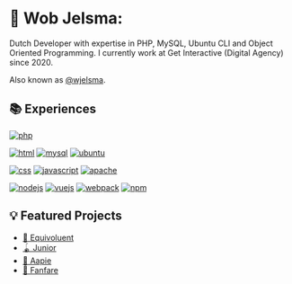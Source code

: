 # 🤠 Wob Jelsma:
Dutch Developer with expertise in PHP, MySQL, Ubuntu CLI and Object Oriented Programming.
I currently work at Get Interactive (Digital Agency) since 2020.

Also known as [@wjelsma](https://github.com/wjelsma).

## 📚 Experiences

[![php](https://img.shields.io/badge/php-PROFICIENT-777BB4?style=for-the-badge&logo=php&logoColor=white)](https://php.com/)

[![html](https://img.shields.io/badge/html5-COMPETENT-%23E34F26.svg?style=for-the-badge&logo=html5&logoColor=white)](https://nl.wikipedia.org/wiki/HTML5)
[![mysql](https://img.shields.io/badge/mysql-COMPETENT-3E6E93?style=for-the-badge&logo=mysql&logoColor=white)](https://mysql.com/)
[![ubuntu](https://img.shields.io/badge/ubuntu-COMPETENT-E95420?style=for-the-badge&logo=ubuntu&logoColor=white)](https://ubuntu.com/)


[![css](https://img.shields.io/badge/css3-novice-%231572B6.svg?style=for-the-badge&logo=css3&logoColor=white)](https://en.wikipedia.org/wiki/CSS)
[![javascript](https://img.shields.io/badge/javascript-NOVICE-F7DF1E?style=for-the-badge&logo=javascript&logoColor=white)](https://en.wikipedia.org/wiki/JavaScript)
[![apache](https://img.shields.io/badge/apache-NOVICE-D22129?style=for-the-badge&logo=apache&logoColor=white)](https://apache.org/)

[![nodejs](https://img.shields.io/badge/node.js-BEGINNER-6DA55F?style=for-the-badge&logo=node.js&logoColor=white)](https://nodejs.org/en/)
[![vuejs](https://img.shields.io/badge/vue.js-BEGINNER-4FC08D?style=for-the-badge&logo=vuedotjs&logoColor=white)](https://vuejs.org/)
[![webpack](https://img.shields.io/badge/webpack-BEGINNER-%238DD6F9.svg?style=for-the-badge&logo=webpack&logoColor=white)](https://webpack.js.org/)
[![npm](https://img.shields.io/badge/NPM-BEGINNER-CB0000?style=for-the-badge&logo=npm&logoColor=white)](https://www.npmjs.com/)

## 💡 Featured Projects
* [🐳 Equivoluent](https://github.com/wobedydob/equivoluent)
* [🪀 Junior](https://github.com/wobedydob/junior)
* [🍌 Aapie](https://github.com/wobedydob/aapie)
* [🎺 Fanfare](https://github.com/wobedydob/fanfare)
